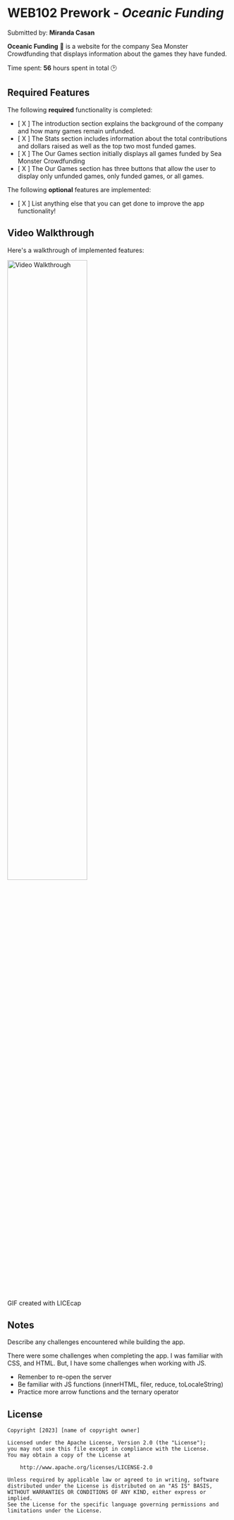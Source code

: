 # WEB102 Prework - *Oceanic Funding*

Submitted by: **Miranda Casan** 

**Oceanic Funding** 🐬 is a website for the company Sea Monster Crowdfunding that displays information about the games they have funded.

Time spent: **56** hours spent in total 🕑

## Required Features

The following **required** functionality is completed:

* [ X ] The introduction section explains the background of the company and how many games remain unfunded.
* [ X ] The Stats section includes information about the total contributions and dollars raised as well as the top two most funded games.
* [ X ] The Our Games section initially displays all games funded by Sea Monster Crowdfunding
* [ X ] The Our Games section has three buttons that allow the user to display only unfunded games, only funded games, or all games.

The following **optional** features are implemented:

* [ X ] List anything else that you can get done to improve the app functionality!

## Video Walkthrough

Here's a walkthrough of implemented features:

<img src='/assets/sea-monster.gif' title='Video Walkthrough' width='60%' alt='Video Walkthrough' />

<!-- Replace this with whatever GIF tool you used! -->
GIF created with LICEcap  
<!-- Recommended tools:
[Kap](https://getkap.co/) for macOS
[ScreenToGif](https://www.screentogif.com/) for Windows
[peek](https://github.com/phw/peek) for Linux. -->

## Notes

Describe any challenges encountered while building the app.

There were some challenges when completing the app. I was familiar with CSS, and HTML. But, I have some challenges when working with JS. 

* Remenber to re-open the server
* Be familiar with JS functions (innerHTML, filer, reduce, toLocaleString)
* Practice more arrow functions and the ternary operator



## License

    Copyright [2023] [name of copyright owner]

    Licensed under the Apache License, Version 2.0 (the "License");
    you may not use this file except in compliance with the License.
    You may obtain a copy of the License at

        http://www.apache.org/licenses/LICENSE-2.0

    Unless required by applicable law or agreed to in writing, software
    distributed under the License is distributed on an "AS IS" BASIS,
    WITHOUT WARRANTIES OR CONDITIONS OF ANY KIND, either express or implied.
    See the License for the specific language governing permissions and
    limitations under the License.
